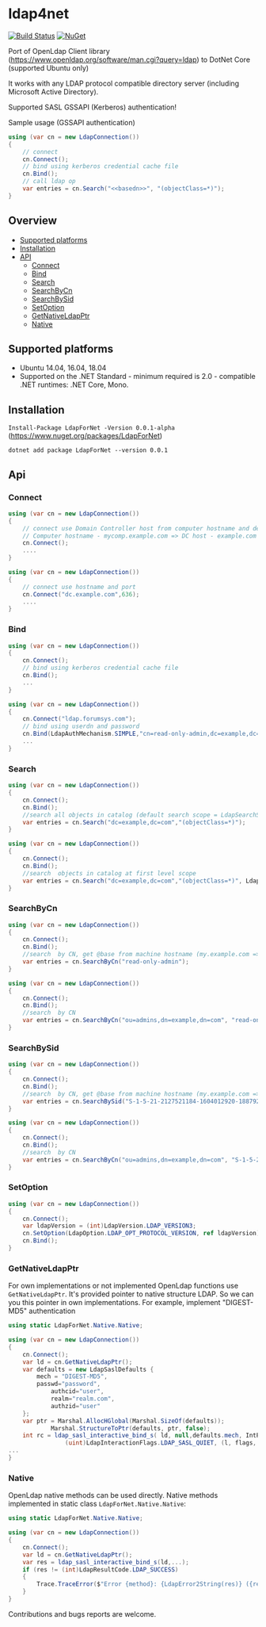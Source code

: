 # ldap4net

[![Build Status](https://travis-ci.org/flamencist/ldap4net.svg?branch=master)](https://travis-ci.org/flamencist/ldap4net)
[![NuGet](https://img.shields.io/nuget/v/LdapForNet.svg)](https://www.nuget.org/packages/LdapForNet/)

Port of OpenLdap Client library (https://www.openldap.org/software/man.cgi?query=ldap) to DotNet Core (supported Ubuntu only)

  
It works with any LDAP protocol compatible directory server (including Microsoft Active Directory).



Supported SASL GSSAPI (Kerberos) authentication!

Sample usage (GSSAPI authentication)

```cs
using (var cn = new LdapConnection())
{
	// connect
	cn.Connect();
	// bind using kerberos credential cache file
	cn.Bind();
	// call ldap op
	var entries = cn.Search("<<basedn>>", "(objectClass=*)");
}

```

## Overview

* [Supported platforms](#supported-platforms)
* [Installation](#installation)
* [API](#api)
	* [Connect](#connect)
	* [Bind](#bind)
	* [Search](#search)
	* [SearchByCn](#searchbycn)
	* [SearchBySid](#searchbysid)
	* [SetOption](#setoption)
	* [GetNativeLdapPtr](#getnativeldapptr)
	* [Native](#native)

## Supported platforms

* Ubuntu 14.04, 16.04, 18.04
* Supported on the .NET Standard - minimum required is 2.0 - compatible .NET runtimes: .NET Core, Mono.

## Installation

``` Install-Package LdapForNet -Version 0.0.1-alpha ``` (https://www.nuget.org/packages/LdapForNet)

``` dotnet add package LdapForNet --version 0.0.1 ```

## Api

### Connect

```cs
using (var cn = new LdapConnection())
{
	// connect use Domain Controller host from computer hostname and default port 389
	// Computer hostname - mycomp.example.com => DC host - example.com
	cn.Connect();
	....
}

```


```cs
using (var cn = new LdapConnection())
{
	// connect use hostname and port
	cn.Connect("dc.example.com",636);
	....
}

```


### Bind


```cs
using (var cn = new LdapConnection())
{
	cn.Connect();
	// bind using kerberos credential cache file
	cn.Bind();
	...
}

```


```cs
using (var cn = new LdapConnection())
{
	cn.Connect("ldap.forumsys.com");
	// bind using userdn and password
	cn.Bind(LdapAuthMechanism.SIMPLE,"cn=read-only-admin,dc=example,dc=com","password");
	...
}

```


### Search

```cs
using (var cn = new LdapConnection())
{
	cn.Connect();
	cn.Bind();
	//search all objects in catalog (default search scope = LdapSearchScope.LDAP_SCOPE_SUBTREE)
	var entries = cn.Search("dc=example,dc=com","(objectClass=*)");
}
```


```cs
using (var cn = new LdapConnection())
{
	cn.Connect();
	cn.Bind();
	//search  objects in catalog at first level scope
	var entries = cn.Search("dc=example,dc=com","(objectClass=*)", LdapSearchScope.LDAP_SCOPE_ONELEVEL);
}
```

### SearchByCn  


```cs
using (var cn = new LdapConnection())
{
	cn.Connect();
	cn.Bind();
	//search  by CN, get @base from machine hostname (my.example.com => dn=example,dn=com )
	var entries = cn.SearchByCn("read-only-admin");
}
```


```cs
using (var cn = new LdapConnection())
{
	cn.Connect();
	cn.Bind();
	//search  by CN
	var entries = cn.SearchByCn("ou=admins,dn=example,dn=com", "read-only-admin", LdapSearchScope.LDAP_SCOPE_ONELEVEL);
}

```


### SearchBySid  


```cs
using (var cn = new LdapConnection())
{
	cn.Connect();
	cn.Bind();
	//search  by CN, get @base from machine hostname (my.example.com => dn=example,dn=com )
	var entries = cn.SearchBySid("S-1-5-21-2127521184-1604012920-1887927527-72713");
}
```


```cs
using (var cn = new LdapConnection())
{
	cn.Connect();
	cn.Bind();
	//search  by CN
	var entries = cn.SearchByCn("ou=admins,dn=example,dn=com", "S-1-5-21-2127521184-1604012920-1887927527-72713", LdapSearchScope.LDAP_SCOPE_ONELEVEL);
}

```



### SetOption


```cs
using (var cn = new LdapConnection())
{
	cn.Connect();
	var ldapVersion = (int)LdapVersion.LDAP_VERSION3;
	cn.SetOption(LdapOption.LDAP_OPT_PROTOCOL_VERSION, ref ldapVersion);
	cn.Bind();
}
```


### GetNativeLdapPtr

For own implementations or not implemented OpenLdap functions use ```GetNativeLdapPtr```. It's provided pointer to native structure LDAP. So we can you this pointer in own implementations.
For example, implement "DIGEST-MD5" authentication 

```cs
using static LdapForNet.Native.Native;

using (var cn = new LdapConnection())
{
	cn.Connect();
	var ld = cn.GetNativeLdapPtr();
	var defaults = new LdapSaslDefaults { 
		mech = "DIGEST-MD5",
		passwd="password",
        	authcid="user",
        	realm="realm.com",
        	authzid="user"
	};
	var ptr = Marshal.AllocHGlobal(Marshal.SizeOf(defaults));
            Marshal.StructureToPtr(defaults, ptr, false);
	int rc = ldap_sasl_interactive_bind_s( ld, null,defaults.mech, IntPtr.Zero, IntPtr.Zero,
                (uint)LdapInteractionFlags.LDAP_SASL_QUIET, (l, flags, d, interact) => (int)LdapResultCode.LDAP_SUCCESS, ptr);
...
}
```

### Native

OpenLdap native methods can be used directly. Native methods implemented in static class ```LdapForNet.Native.Native```:


```cs
using static LdapForNet.Native.Native;

using (var cn = new LdapConnection())
{
	cn.Connect();
	var ld = cn.GetNativeLdapPtr();
	var res = ldap_sasl_interactive_bind_s(ld,...);
	if (res != (int)LdapResultCode.LDAP_SUCCESS)
	{
		Trace.TraceError($"Error {method}: {LdapError2String(res)} ({res}).");
	}
}
```



Contributions and bugs reports are welcome.
